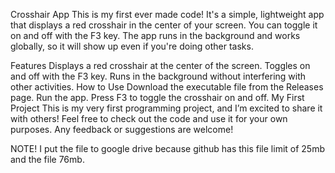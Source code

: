 Crosshair App
This is my first ever made code! It's a simple, lightweight app that displays a red crosshair in the center of your screen. You can toggle it on and off with the F3 key. The app runs in the background and works globally, so it will show up even if you're doing other tasks.

Features
Displays a red crosshair at the center of the screen.
Toggles on and off with the F3 key.
Runs in the background without interfering with other activities.
How to Use
Download the executable file from the Releases page.
Run the app.
Press F3 to toggle the crosshair on and off.
My First Project
This is my very first programming project, and I’m excited to share it with others! Feel free to check out the code and use it for your own purposes. Any feedback or suggestions are welcome!

NOTE! I put the file to google drive because github has this file limit of 25mb and the file 76mb.
